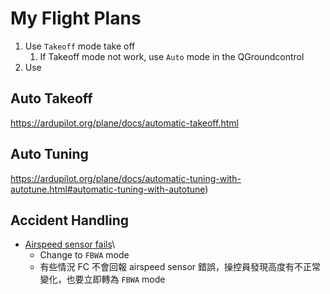 # My Flight Plans

1. Use `Takeoff` mode take off
   1. If Takeoff mode not work, use `Auto` mode in the QGroundcontrol
2. Use 



## Auto Takeoff
https://ardupilot.org/plane/docs/automatic-takeoff.html

## Auto Tuning
https://ardupilot.org/plane/docs/automatic-tuning-with-autotune.html#automatic-tuning-with-autotune)


## Accident Handling
- [Airspeed sensor fails](https://ardupilot.org/plane/docs/fixed-wing-faq.html?highlight=servo_auto_trim#what-happens-if-an-airspeed-sensor-fails-in-flight)\
  - Change to `FBWA` mode
  - 有些情況 FC 不會回報 airspeed sensor 錯誤，操控員發現高度有不正常變化，也要立即轉為 `FBWA` mode
